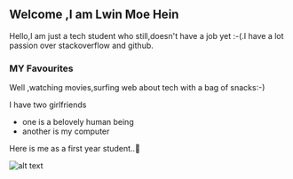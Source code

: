 ## Welcome ,I am Lwin Moe Hein
Hello,I am just a tech student who still,doesn't have a job yet :-(.I have a lot passion over stackoverflow and github.

### MY Favourites

Well ,watching movies,surfing web about tech with a bag of snacks:-)

I have two girlfriends
- one is a belovely human being
- another is my computer

Here is me as a first year student..:unicorn:
 
![alt text](https://pbs.twimg.com/profile_images/776119489674960897/m2VFT6XV_400x400.jpg "Me as a first year student")

